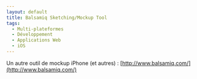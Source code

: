 ```yaml
---
layout: default
title: Balsamiq Sketching/Mockup Tool
tags:
  - Multi-plateformes
  - Développement
  - Applications Web
  - iOS
---
```


Un autre outil de mockup iPhone (et autres) :
[http://www.balsamiq.com/](http://www.balsamiq.com/)
